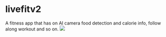 # livefitv2
A fitness app that has on AI camera food detection and calorie info, follow along workout and so on.
<img src="![Screenshot_1656269045](https://user-images.githubusercontent.com/67814164/175829378-afe38c99-c10c-4624-b83a-ab64e82e5ad1.png)
" />
